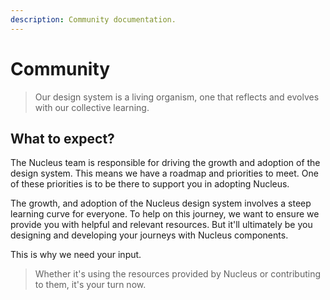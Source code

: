 ```yaml
---
description: Community documentation.
---
```


# Community

> Our design system is a living organism, one that reflects and evolves with our collective learning.

## What to expect?

The Nucleus team is responsible for driving the growth and adoption of the design system. This means we have a roadmap and priorities to meet. One of these priorities is to be there to support you in adopting Nucleus.

The growth, and adoption of the Nucleus design system involves a steep learning curve for everyone. To help on this journey, we want to ensure we provide you with helpful and relevant resources. But it'll ultimately be you designing and developing your journeys with Nucleus components.

This is why we need your input.

> Whether it's using the resources provided by Nucleus or contributing to them, it's your turn now.
